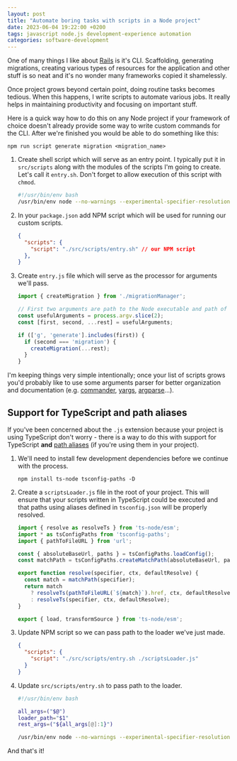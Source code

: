 ```yaml
---
layout: post
title: "Automate boring tasks with scripts in a Node project"
date: 2023-06-04 19:22:00 +0200
tags: javascript node.js development-experience automation
categories: software-development
---
```


One of many things I like about [Rails](https://rubyonrails.org/) is it's CLI. Scaffolding, generating migrations, creating various types of resources for the application and other stuff is so neat and it's no wonder many frameworks copied it shamelessly. 

Once project grows beyond certain point, doing routine tasks becomes tedious. When this happens, I write scripts to automate various jobs. It really helps in maintaining productivity and focusing on important stuff.

Here is a quick way how to do this on any Node project if your framework of choice doesn't already provide some way to write custom commands for the CLI. After we're finished you would be able to do something like this:

```
npm run script generate migration <migration_name>
```

1. Create shell script which will serve as an entry point. I typically put it in `src/scripts` along with the modules of the scripts I'm going to create. Let's call it `entry.sh`. Don't forget to allow execution of this script with `chmod`.

    ```sh
    #!/usr/bin/env bash
    /usr/bin/env node --no-warnings --experimental-specifier-resolution=node ./src/scripts/entry.js "$@"
    ```

2. In your `package.json` add NPM script which will be used for running our custom scripts.

    ```json
    {
      "scripts": {
        "script": "./src/scripts/entry.sh" // our NPM script
      },
    }
    ```

3. Create `entry.js` file which will serve as the processor for arguments we'll pass.

    ```js
    import { createMigration } from './migrationManager';

    // First two arguments are path to the Node executable and path of this file respectively; let's just ditch them
    const usefulArguments = process.argv.slice(2);
    const [first, second, ...rest] = usefulArguments;

    if (['g', 'generate'].includes(first)) {
      if (second === 'migration') {
        createMigration(...rest);
      }
    }
    ```

I'm keeping things very simple intentionally; once your list of scripts grows you'd probably like to use some arguments parser for better organization and documentation (e.g. [commander](https://www.npmjs.com/package/commander), [yargs](https://www.npmjs.com/package/yargs), [argparse](https://www.npmjs.com/package/argparse)...).

## Support for TypeScript and path aliases

If you've been concerned about the `.js` extension because your project is using TypeScript don't worry - there is a way to do this with support for TypeScript **and** [path aliases](https://www.typescriptlang.org/tsconfig#paths) (if you're using them in your project).

1. We'll need to install few development dependencies before we continue with the process.

    ```
    npm install ts-node tsconfig-paths -D
    ```

2. Create a `scriptsLoader.js` file in the root of your project. This will ensure that your scripts written in TypeScript could be executed and that paths using aliases defined in `tsconfig.json` will be properly resolved.

    ```js
    import { resolve as resolveTs } from 'ts-node/esm';
    import * as tsConfigPaths from 'tsconfig-paths';
    import { pathToFileURL } from 'url';

    const { absoluteBaseUrl, paths } = tsConfigPaths.loadConfig();
    const matchPath = tsConfigPaths.createMatchPath(absoluteBaseUrl, paths);

    export function resolve(specifier, ctx, defaultResolve) {
      const match = matchPath(specifier);
      return match
        ? resolveTs(pathToFileURL(`${match}`).href, ctx, defaultResolve)
        : resolveTs(specifier, ctx, defaultResolve);
    }

    export { load, transformSource } from 'ts-node/esm';
    ```

3. Update NPM script so we can pass path to the loader we've just made.

    ```json
    {
      "scripts": {
        "script": "./src/scripts/entry.sh ./scriptsLoader.js"
      }
    }
    ```

4. Update `src/scripts/entry.sh` to pass path to the loader.

    ```sh
    #!/usr/bin/env bash

    all_args=("$@")
    loader_path="$1"
    rest_args=("${all_args[@]:1}")

    /usr/bin/env node --no-warnings --experimental-specifier-resolution=node --loader "$loader_path" ./src/scripts/entry.ts "${rest_args[@]}"
    ```

And that's it!
